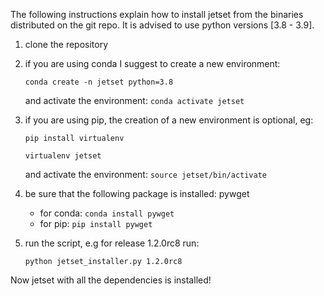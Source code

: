 The following instructions explain how to install jetset from the binaries distributed on the git repo. It is advised to use python versions [3.8 - 3.9]. 

1) clone the repository

2) if you are using conda I suggest to create a new environment:  
   
   `conda create -n jetset python=3.8`
   
   and activate the environment: `conda activate jetset`

3) if you are using pip, the  creation of a new environment is optional, eg: 
    
   `pip install virtualenv`

    `virtualenv jetset`
   
    and activate the environment: `source jetset/bin/activate`
   

4) be sure that the following package is installed: pywget 
   - for conda: `conda install pywget`
   - for pip: `pip install pywget`
  
5) run the script, e.g for release 1.2.0rc8 run: 

   `python jetset_installer.py 1.2.0rc8`

Now jetset with all the dependencies is installed!
